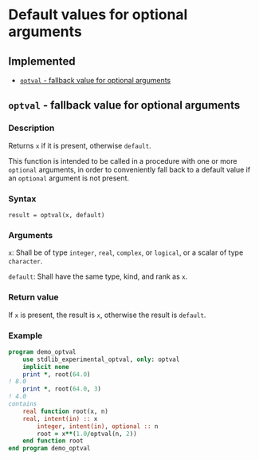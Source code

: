 # Default values for optional arguments

## Implemented

* [`optval` - fallback value for optional arguments](#optval---fallback-value-for-optional-arguments)

## `optval` - fallback value for optional arguments

### Description

Returns `x` if it is present, otherwise `default`. 

This function is intended to be called in a procedure with one or more `optional` arguments, in order to conveniently fall back to a default value if an `optional` argument is not present.

### Syntax

`result = optval(x, default)`

### Arguments

`x`: Shall be of type `integer`, `real`, `complex`, or `logical`, or a scalar of type `character`.

`default`: Shall have the same type, kind, and rank as `x`.

### Return value

If `x` is present, the result is `x`, otherwise the result is `default`.

### Example

```fortran
program demo_optval
    use stdlib_experimental_optval, only: optval
    implicit none
    print *, root(64.0)
! 8.0
    print *, root(64.0, 3)
! 4.0
contains
    real function root(x, n)
	real, intent(in) :: x
        integer, intent(in), optional :: n
        root = x**(1.0/optval(n, 2))
    end function root
end program demo_optval
```
